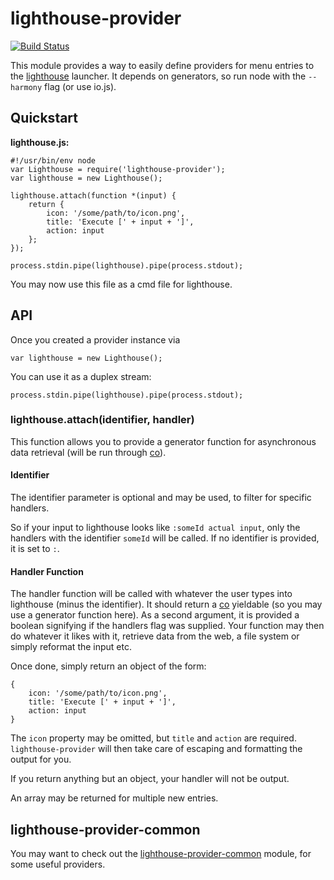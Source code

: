 lighthouse-provider
===================
[![Build Status](https://img.shields.io/travis/paulavery/node-lighthouse-provider.svg?style=flat)](https://travis-ci.org/paulavery/node-lighthouse-provider)

This module provides a way to easily define providers for menu entries to the [lighthouse](https://github.com/emgram769/lighthouse) launcher. It depends on generators, so run node with the `--harmony` flag (or use io.js).

Quickstart
----------
**lighthouse.js:**

	#!/usr/bin/env node
	var Lighthouse = require('lighthouse-provider');
	var lighthouse = new Lighthouse();

	lighthouse.attach(function *(input) {
		return {
			icon: '/some/path/to/icon.png',
			title: 'Execute [' + input + ']',
			action: input
		};
	});

	process.stdin.pipe(lighthouse).pipe(process.stdout);

You may now use this file as a cmd file for lighthouse.

API
---
Once you created a provider instance via

	var lighthouse = new Lighthouse();

You can use it as a duplex stream:

	process.stdin.pipe(lighthouse).pipe(process.stdout);

### lighthouse.attach(identifier, handler)
This function allows you to provide a generator function for asynchronous data retrieval (will be run through [co](https://github.com/tj/co)).

#### Identifier
The identifier parameter is optional and may be used, to filter for specific handlers.

So if your input to lighthouse looks like `:someId actual input`, only the handlers with the identifier `someId` will be called. If no identifier is provided, it is set to `:`.

#### Handler Function
The handler function will be called with whatever the user types into lighthouse (minus the identifier). It should return a [co](https://github.com/tj/co) yieldable (so you may use a generator function here).
As a second argument, it is provided a boolean signifying if the handlers flag was supplied.
Your function may then do whatever it likes with it, retrieve data from the web, a file system or simply reformat the input etc.

Once done, simply return an object of the form:

	{
		icon: '/some/path/to/icon.png',
		title: 'Execute [' + input + ']',
		action: input
	}

The `icon` property may be omitted, but `title` and `action` are required. `lighthouse-provider` will then take care of escaping and formatting the output for you.

If you return anything but an object, your handler will not be output.

An array may be returned for multiple new entries.


lighthouse-provider-common
--------------------------
You may want to check out the [lighthouse-provider-common](https://github.com/paulavery/node-lighthouse-provider-common) module, for some useful providers.